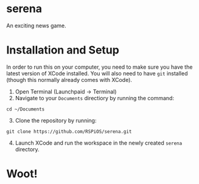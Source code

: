 # serena
An exciting news game.

# Installation and Setup

In order to run this on your computer, you need to make sure you have the latest version of XCode installed. You will also need to have `git` installed (though this normally already comes with XCode).

1. Open Terminal (Launchpaid -> Terminal)
2. Navigate to your `Documents` directiory by running the command:
```
cd ~/Documents
```
3. Clone the repository by running:
```
git clone https://github.com/RSPiOS/serena.git
```
4. Launch XCode and run the workspace in the newly created `serena` directory.

# Woot!
